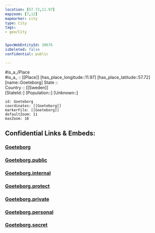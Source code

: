 ```yaml
---
location: [57.72,11.97] 
mapzoom: [7,12] 
mapmarker: city 
type: City
tags:
- geo/City


SpocWebEntityId: 30676
isDeleted: false
confidential: public

---
```

#is_a_/Place  
#is_a_ :: [[Place]] 
[has_place_longitude::11.97] 
[has_place_latitude::57.72] 
[name::Goeteborg] 
State ::  
Country :: [[Sweden]]  
[StateId::] 
[Population::] 
[Unknown::] 


```leaflet
id: Goeteborg
coordinates: [[Goeteborg]] 
markerFile: [[Goeteborg]] 
defaultZoom: 11 
maxZoom: 18
```


## Confidential Links & Embeds: 

### [Goeteborg](/_Standards/Earth/Continent/Europe/Europe~North/Sweden/Provinces~Sweden/Västra_Götaland/City/Goeteborg.md) 

### [Goeteborg.public](/_public/Earth/Continent/Europe/Europe~North/Sweden/Provinces~Sweden/Västra_Götaland/City/Goeteborg.public.md) 

### [Goeteborg.internal](/_internal/Earth/Continent/Europe/Europe~North/Sweden/Provinces~Sweden/Västra_Götaland/City/Goeteborg.internal.md) 

### [Goeteborg.protect](/_protect/Earth/Continent/Europe/Europe~North/Sweden/Provinces~Sweden/Västra_Götaland/City/Goeteborg.protect.md) 

### [Goeteborg.private](/_private/Earth/Continent/Europe/Europe~North/Sweden/Provinces~Sweden/Västra_Götaland/City/Goeteborg.private.md) 

### [Goeteborg.personal](/_personal/Earth/Continent/Europe/Europe~North/Sweden/Provinces~Sweden/Västra_Götaland/City/Goeteborg.personal.md) 

### [Goeteborg.secret](/_secret/Earth/Continent/Europe/Europe~North/Sweden/Provinces~Sweden/Västra_Götaland/City/Goeteborg.secret.md)

